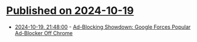 # [Published on 2024-10-19](index.md)

* [2024-10-19, 21:48:00](https://soylentnews.org/article.pl?sid=24/10/18/1438259&from=rss) - [Ad-Blocking Showdown: Google Forces Popular Ad-Blocker Off Chrome](https://soylentnews.org/article.pl?sid=24/10/18/1438259&from=rss)
